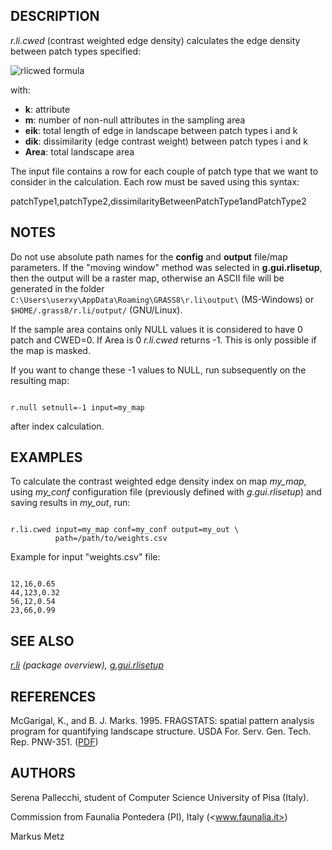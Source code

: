 
## DESCRIPTION

*r.li.cwed* (contrast weighted edge density) calculates the
edge density between patch types specified:

![rlicwed formula](rlicwed_formula.png)

with:

* **k**: attribute
* **m**: number of non-null attributes in the sampling area
* **eik**: total length of edge in
  landscape between patch types i and k
* **dik**: dissimilarity (edge contrast
  weight) between patch types i and k
* **Area**: total landscape area

The input file contains a row for each couple of patch type that we want to
consider in the calculation. Each row must be saved using this syntax:

patchType1,patchType2,dissimilarityBetweenPatchType1andPatchType2

## NOTES

Do not use absolute path names for the **config** and **output**
file/map parameters.
If the "moving window" method was selected in **g.gui.rlisetup**, then the
output will be a raster map, otherwise an ASCII file will be generated in
the folder `C:\Users\userxy\AppData\Roaming\GRASS8\r.li\output\`
(MS-Windows) or `$HOME/.grass8/r.li/output/` (GNU/Linux).

If the sample area contains only NULL values it is considered to
have 0 patch and CWED=0. If Area is 0 *r.li.cwed* returns -1.
This is only possible if the map is masked.

If you want to change these -1 values to NULL, run subsequently on the resulting map:

```

r.null setnull=-1 input=my_map

```

after index calculation.

## EXAMPLES

To calculate the contrast weighted edge density index on map *my\_map*, using
*my\_conf* configuration file (previously defined with
*g.gui.rlisetup*) and saving results in *my\_out*, run:

```

r.li.cwed input=my_map conf=my_conf output=my_out \
          path=/path/to/weights.csv

```

Example for input "weights.csv" file:

```

12,16,0.65
44,123,0.32
56,12,0.54
23,66,0.99

```

## SEE ALSO

*[r.li](r.li.html) (package overview),
[g.gui.rlisetup](g.gui.rlisetup.html)*

## REFERENCES

McGarigal, K., and B. J. Marks. 1995. FRAGSTATS: spatial pattern
analysis program for quantifying landscape structure. USDA For. Serv.
Gen. Tech. Rep. PNW-351. ([PDF](https://doi.org/10.2737/PNW-GTR-351))

## AUTHORS

Serena Pallecchi, student of Computer Science University of Pisa (Italy).

Commission from Faunalia Pontedera (PI), Italy (<www.faunalia.it>)

Markus Metz
